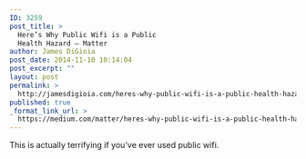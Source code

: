 ```yaml
---
ID: 3259
post_title: >
  Here’s Why Public Wifi is a Public
  Health Hazard — Matter
author: James DiGioia
post_date: 2014-11-10 10:14:04
post_excerpt: ""
layout: post
permalink: >
  http://jamesdigioia.com/heres-why-public-wifi-is-a-public-health-hazard-matter/
published: true
_format_link_url: >
  https://medium.com/matter/heres-why-public-wifi-is-a-public-health-hazard-dd5b8dcb55e6
---
```

This is actually terrifying if you've ever used public wifi.